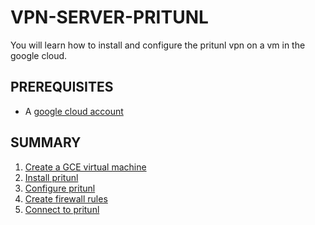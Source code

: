 # VPN-SERVER-PRITUNL
You will learn how to install and configure the pritunl vpn on a vm in the google cloud.

## PREREQUISITES
- A [google cloud account](https://console.cloud.google.com)

## SUMMARY
1. [Create a GCE virtual machine](01-create-a-gce-virtual-machine.md)
2. [Install pritunl](02-install-pritunl.md)
3. [Configure pritunl](03-configure-pritunl.md)
4. [Create firewall rules](04-firewall-rules.md)
5. [Connect to pritunl](05-connect-to-pritunl.md)
